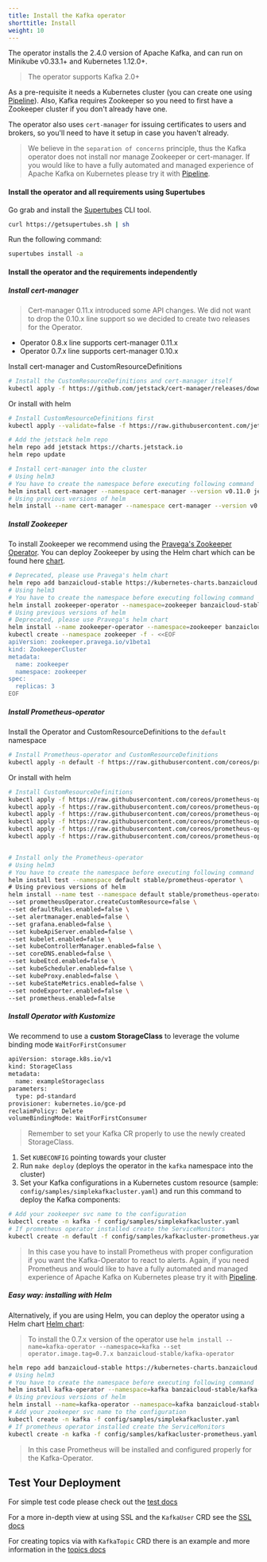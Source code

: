 ```yaml
---
title: Install the Kafka operator
shorttitle: Install
weight: 10
---
```


The operator installs the 2.4.0 version of Apache Kafka, and can run on Minikube v0.33.1+ and Kubernetes 1.12.0+.

> The operator supports Kafka 2.0+

As a pre-requisite it needs a Kubernetes cluster (you can create one using [Pipeline](https://github.com/banzaicloud/pipeline)). Also, Kafka requires Zookeeper so you need to first have a Zookeeper cluster if you don't already have one.

The operator also uses `cert-manager` for issuing certificates to users and brokers, so you'll need to have it setup in case you haven't already.

> We believe in the `separation of concerns` principle, thus the Kafka operator does not install nor manage Zookeeper or cert-manager. If you would like to have a fully automated and managed experience of Apache Kafka on Kubernetes please try it with [Pipeline](https://github.com/banzaicloud/pipeline).

#### Install the operator and all requirements using Supertubes

Go grab and install the [Supertubes](https://banzaicloud.com/docs/supertubes/overview/) CLI tool.

```bash
curl https://getsupertubes.sh | sh
```

Run the following command:

```bash
supertubes install -a
```

#### Install the operator and the requirements independently

##### Install cert-manager

> Cert-manager 0.11.x introduced some API changes. We did not want to drop the 0.10.x line support so we decided to create two releases for the Operator.

- Operator 0.8.x line supports cert-manager 0.11.x
- Operator 0.7.x line supports cert-manager 0.10.x

Install cert-manager and CustomResourceDefinitions

```bash
# Install the CustomResourceDefinitions and cert-manager itself
kubectl apply -f https://github.com/jetstack/cert-manager/releases/download/v0.11.0/cert-manager.yaml
```

Or install with helm

```bash
# Install CustomResourceDefinitions first
kubectl apply --validate=false -f https://raw.githubusercontent.com/jetstack/cert-manager/release-0.11/deploy/manifests/00-crds.yaml

# Add the jetstack helm repo
helm repo add jetstack https://charts.jetstack.io
helm repo update

# Install cert-manager into the cluster
# Using helm3
# You have to create the namespace before executing following command
helm install cert-manager --namespace cert-manager --version v0.11.0 jetstack/cert-manager
# Using previous versions of helm
helm install --name cert-manager --namespace cert-manager --version v0.11.0 jetstack/cert-manager
```

##### Install Zookeeper

To install Zookeeper we recommend using the [Pravega's Zookeeper Operator](https://github.com/pravega/zookeeper-operator).
You can deploy Zookeeper by using the Helm chart which can be found here [chart](https://github.com/pravega/zookeeper-operator/tree/master/charts/zookeeper-operator).

```bash
# Deprecated, please use Pravega's helm chart
helm repo add banzaicloud-stable https://kubernetes-charts.banzaicloud.com/
# Using helm3
# You have to create the namespace before executing following command
helm install zookeeper-operator --namespace=zookeeper banzaicloud-stable/zookeeper-operator
# Using previous versions of helm
# Deprecated, please use Pravega's helm chart
helm install --name zookeeper-operator --namespace=zookeeper banzaicloud-stable/zookeeper-operator
kubectl create --namespace zookeeper -f - <<EOF
apiVersion: zookeeper.pravega.io/v1beta1
kind: ZookeeperCluster
metadata:
  name: zookeeper
  namespace: zookeeper
spec:
  replicas: 3
EOF
```

##### Install Prometheus-operator

Install the Operator and CustomResourceDefinitions to the `default` namespace

```bash
# Install Prometheus-operator and CustomResourceDefinitions
kubectl apply -n default -f https://raw.githubusercontent.com/coreos/prometheus-operator/master/bundle.yaml
```

Or install with helm

```bash
# Install CustomResourceDefinitions
kubectl apply -f https://raw.githubusercontent.com/coreos/prometheus-operator/master/example/prometheus-operator-crd/monitoring.coreos.com_alertmanagers.yaml
kubectl apply -f https://raw.githubusercontent.com/coreos/prometheus-operator/master/example/prometheus-operator-crd/monitoring.coreos.com_prometheuses.yaml
kubectl apply -f https://raw.githubusercontent.com/coreos/prometheus-operator/master/example/prometheus-operator-crd/monitoring.coreos.com_prometheusrules.yaml
kubectl apply -f https://raw.githubusercontent.com/coreos/prometheus-operator/master/example/prometheus-operator-crd/monitoring.coreos.com_servicemonitors.yaml
kubectl apply -f https://raw.githubusercontent.com/coreos/prometheus-operator/master/example/prometheus-operator-crd/monitoring.coreos.com_podmonitors.yaml
kubectl apply -f https://raw.githubusercontent.com/coreos/prometheus-operator/master/example/prometheus-operator-crd/monitoring.coreos.com_thanosrulers.yaml


# Install only the Prometheus-operator
# Using helm3
# You have to create the namespace before executing following command
helm install test --namespace default stable/prometheus-operator \
# Using previous versions of helm
helm install --name test --namespace default stable/prometheus-operator \
--set prometheusOperator.createCustomResource=false \
--set defaultRules.enabled=false \
--set alertmanager.enabled=false \
--set grafana.enabled=false \
--set kubeApiServer.enabled=false \
--set kubelet.enabled=false \
--set kubeControllerManager.enabled=false \
--set coreDNS.enabled=false \
--set kubeEtcd.enabled=false \
--set kubeScheduler.enabled=false \
--set kubeProxy.enabled=false \
--set kubeStateMetrics.enabled=false \
--set nodeExporter.enabled=false \
--set prometheus.enabled=false
```

##### Install Operator with Kustomize

We recommend to use a **custom StorageClass** to leverage the volume binding mode `WaitForFirstConsumer`

```bash
apiVersion: storage.k8s.io/v1
kind: StorageClass
metadata:
  name: exampleStorageclass
parameters:
  type: pd-standard
provisioner: kubernetes.io/gce-pd
reclaimPolicy: Delete
volumeBindingMode: WaitForFirstConsumer
```

> Remember to set your Kafka CR properly to use the newly created StorageClass.

1. Set `KUBECONFIG` pointing towards your cluster
2. Run `make deploy` (deploys the operator in the `kafka` namespace into the cluster)
3. Set your Kafka configurations in a Kubernetes custom resource (sample: `config/samples/simplekafkacluster.yaml`) and run this command to deploy the Kafka components:

```bash
# Add your zookeeper svc name to the configuration
kubectl create -n kafka -f config/samples/simplekafkacluster.yaml
# If prometheus operator installed create the ServiceMonitors
kubectl create -n default -f config/samples/kafkacluster-prometheus.yaml
```

> In this case you have to install Prometheus with proper configuration if you want the Kafka-Operator to react to alerts. Again, if you need Prometheus and would like to have a fully automated and managed experience of Apache Kafka on Kubernetes please try it with [Pipeline](https://github.com/banzaicloud/pipeline).

##### Easy way: installing with Helm

Alternatively, if you are using Helm, you can deploy the operator using a Helm chart [Helm chart](https://github.com/banzaicloud/kafka-operator/tree/master/charts):

> To install the 0.7.x version of the operator use `helm install --name=kafka-operator --namespace=kafka --set operator.image.tag=0.7.x banzaicloud-stable/kafka-operator`

```bash
helm repo add banzaicloud-stable https://kubernetes-charts.banzaicloud.com/
# Using helm3
# You have to create the namespace before executing following command
helm install kafka-operator --namespace=kafka banzaicloud-stable/kafka-operator
# Using previous versions of helm
helm install --name=kafka-operator --namespace=kafka banzaicloud-stable/kafka-operator
# Add your zookeeper svc name to the configuration
kubectl create -n kafka -f config/samples/simplekafkacluster.yaml
# If prometheus operator installed create the ServiceMonitors
kubectl create -n kafka -f config/samples/kafkacluster-prometheus.yaml
```

> In this case Prometheus will be installed and configured properly for the Kafka-Operator.

## Test Your Deployment

For simple test code please check out the [test docs](docs/test.md)

For a more in-depth view at using SSL and the `KafkaUser` CRD see the [SSL docs](docs/ssl.md)

For creating topics via with `KafkaTopic` CRD there is an example and more information in the [topics docs](docs/topics.md)
